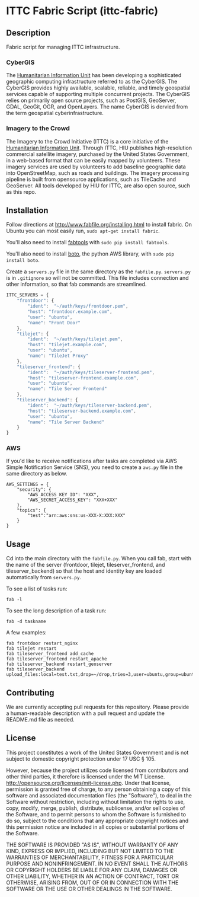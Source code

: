 ITTC Fabric Script (ittc-fabric)
================

## Description

Fabric script for managing ITTC infrastructure.

### CyberGIS
The [Humanitarian Information Unit](https://hiu.state.gov/Pages/Home.aspx) has been developing a sophisticated geographic computing infrastructure referred to as the CyberGIS. The CyberGIS provides highly available, scalable, reliable, and timely geospatial services capable of supporting multiple concurrent projects.  The CyberGIS relies on primarily open source projects, such as PostGIS, GeoServer, GDAL, GeoGit, OGR, and OpenLayers.  The name CyberGIS is dervied from the term geospatial cyberinfrastructure.

### Imagery to the Crowd
The Imagery to the Crowd Initiative (ITTC) is a core initiative of the [Humanitarian Information Unit](https://hiu.state.gov/Pages/Home.aspx).  Through ITTC, HIU publishes high-resolution commercial satellite imagery, purchased by the United States Government, in a web-based format that can be easily mapped by volunteers.  These imagery services are used by volunteers to add baseline geographic data into OpenStreetMap, such as roads and buildings.  The imagery processing pipeline is built from opensource applications, such as TileCache and GeoServer.  All tools developed by HIU for ITTC, are also open source, such as this repo.

## Installation

Follow directions at http://www.fabfile.org/installing.html to install fabric.  On Ubuntu you can most easily run, `sudo apt-get install fabric`.

You'll also need to install [fabtools](https://github.com/ronnix/fabtools) with `sudo pip install fabtools`.

You'll also need to install [boto](https://github.com/boto/boto), the python AWS library, with `sudo pip install boto`.

Create a `servers.py` file in the same directory as the `fabfile.py`.  `servers.py` is in `.gitignore` so will not be committed.  This file includes connection and other information, so that fab commands are streamlined.

```javascript
ITTC_SERVERS = {
    "frontdoor": {
        "ident":  "~/auth/keys/frontdoor.pem",
        "host": "frontdoor.example.com",
        "user": "ubuntu",
        "name": "Front Door"
    },
    "tilejet": {
        "ident":  "~/auth/keys/tilejet.pem",
        "host": "tilejet.example.com",
        "user": "ubuntu",
        "name": "TileJet Proxy"
    },
    "tileserver_frontend": {
        "ident":  "~/auth/keys/tileserver-frontend.pem",
        "host": "tileserver-frontend.example.com",
        "user": "ubuntu",
        "name": "Tile Server Frontend"
    },
    "tileserver_backend": {
        "ident":  "~/auth/keys/tileserver-backend.pem",
        "host": "tileserver-backend.example.com",
        "user": "ubuntu",
        "name": "Tile Server Backend"
    }
}
```

### AWS

If you'd like to receive notifications after tasks are completed via AWS Simple Notification Service (SNS), you need to create a `aws.py` file in the same directory as below.

```
AWS_SETTINGS = {
    "security": {
        "AWS_ACCESS_KEY_ID": "XXX",
        "AWS_SECRET_ACCESS_KEY": "XXX+XXX"
    },
    "topics": {
        "test":"arn:aws:sns:us-XXX-X:XXX:XXX"
    }
}
```

## Usage

Cd into the main directory with the `fabfile.py`.  When you call fab, start with the name of the server (frontdoor, tilejet, tileserver_frontend, and tileserver_backend) so that the host and identity key are loaded automatically from `servers.py`.

To see a list of tasks run:

```
fab -l
```

To see the long description of a task run:

```
fab -d taskname
```

A few examples:

```
fab frontdoor restart_nginx
fab tilejet restart
fab tileserver_frontend add_cache
fab tileserver_frontend restart_apache
fab tileserver_backend restart_geoserver
fab tileserver_backend upload_files:local=test.txt,drop=~/drop,tries=3,user=ubuntu,group=ubuntu
```

## Contributing

We are currently accepting pull requests for this repository. Please provide a human-readable description with a pull request and update the README.md file as needed.

## License

This project constitutes a work of the United States Government and is not subject to domestic copyright protection under 17 USC § 105.

However, because the project utilizes code licensed from contributors and other third parties, it therefore is licensed under the MIT License. http://opensource.org/licenses/mit-license.php. Under that license, permission is granted free of charge, to any person obtaining a copy of this software and associated documentation files (the "Software"), to deal in the Software without restriction, including without limitation the rights to use, copy, modify, merge, publish, distribute, sublicense, and/or sell copies of the Software, and to permit persons to whom the Software is furnished to do so, subject to the conditions that any appropriate copyright notices and this permission notice are included in all copies or substantial portions of the Software.

THE SOFTWARE IS PROVIDED "AS IS", WITHOUT WARRANTY OF ANY KIND, EXPRESS OR IMPLIED, INCLUDING BUT NOT LIMITED TO THE WARRANTIES OF MERCHANTABILITY, FITNESS FOR A PARTICULAR PURPOSE AND NONINFRINGEMENT. IN NO EVENT SHALL THE AUTHORS OR COPYRIGHT HOLDERS BE LIABLE FOR ANY CLAIM, DAMAGES OR OTHER LIABILITY, WHETHER IN AN ACTION OF CONTRACT, TORT OR OTHERWISE, ARISING FROM, OUT OF OR IN CONNECTION WITH THE SOFTWARE OR THE USE OR OTHER DEALINGS IN THE SOFTWARE.
